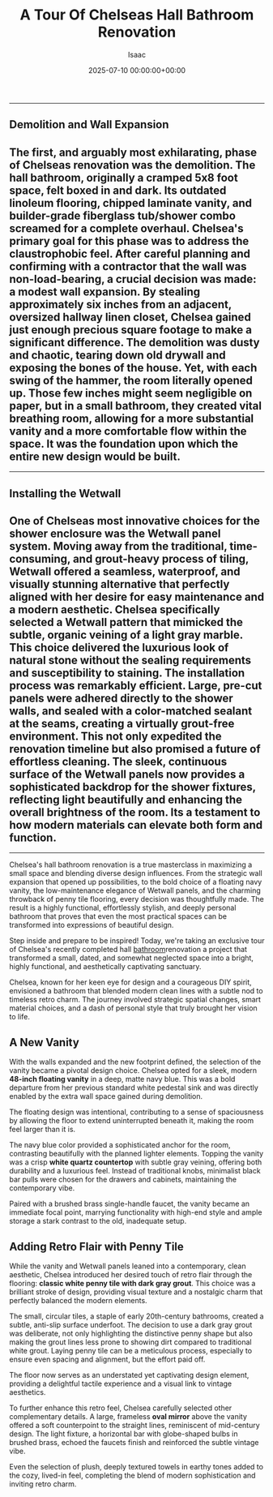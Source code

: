 ﻿---
title: A Tour Of Chelseas Hall Bathroom Renovation
description: Step inside and prepare to be inspired! Today, we're taking an exclusive tour of Chelsea's recently completed hall bathroom renovation  a project that...
slug: /a-tour-of-chelseas-hall-bathroom-renovation/
date: 2025-07-10 00:00:00+00:00
lastmod: 2025-07-10 00:00:00+03:00
author: Isaac
categories:
- Bathroom
- Improvement
tags:
- bathroom
- tour
- chelsea
---
---
## Demolition and Wall Expansion
The first, and arguably most exhilarating, phase of Chelseas renovation was the demolition. The hall bathroom, originally a cramped 5x8 foot space, felt boxed in and dark. Its outdated linoleum flooring, chipped laminate vanity, and builder-grade fiberglass tub/shower combo screamed for a complete overhaul.
Chelsea's primary goal for this phase was to address the claustrophobic feel. After careful planning and confirming with a contractor that the wall was non-load-bearing, a crucial decision was made: a modest wall expansion. By stealing approximately six inches from an adjacent, oversized hallway linen closet, Chelsea gained just enough precious square footage to make a significant difference. The demolition was dusty and chaotic, tearing down old drywall and exposing the bones of the house.
Yet, with each swing of the hammer, the room literally opened up. Those few inches might seem negligible on paper, but in a small bathroom, they created vital breathing room, allowing for a more substantial vanity and a more comfortable flow within the space. It was the foundation upon which the entire new design would be built.
---
---
## Installing the Wetwall
One of Chelseas most innovative choices for the shower enclosure was the **Wetwall panel system**. Moving away from the traditional, time-consuming, and grout-heavy process of tiling, Wetwall offered a seamless, waterproof, and visually stunning alternative that perfectly aligned with her desire for easy maintenance and a modern aesthetic.
Chelsea specifically selected a Wetwall pattern that mimicked the subtle, organic veining of a light gray marble. This choice delivered the luxurious look of natural stone without the sealing requirements and susceptibility to staining. The installation process was remarkably efficient. Large, pre-cut panels were adhered directly to the shower walls, and sealed with a color-matched sealant at the seams, creating a virtually grout-free environment.
This not only expedited the renovation timeline but also promised a future of effortless cleaning. The sleek, continuous surface of the Wetwall panels now provides a sophisticated backdrop for the shower fixtures, reflecting light beautifully and enhancing the overall brightness of the room. Its a testament to how modern materials can elevate both form and function.
---
---
Chelsea's hall bathroom renovation is a true masterclass in maximizing a small space and blending diverse design influences. From the strategic wall expansion that opened up possibilities, to the bold choice of a floating navy vanity, the low-maintenance elegance of Wetwall panels, and the charming throwback of penny tile flooring, every decision was thoughtfully made.
The result is a highly functional, effortlessly stylish, and deeply personal bathroom that proves that even the most practical spaces can be transformed into expressions of beautiful design.

Step inside and prepare to be inspired! Today, we're taking an exclusive tour of Chelsea's recently completed hall [bathroom](https://pestpolicy.com/bathroom-remodel-austin/)renovation a project that transformed a small, dated, and somewhat neglected space into a bright, highly functional, and aesthetically captivating sanctuary.

Chelsea, known for her keen eye for design and a courageous DIY spirit, envisioned a bathroom that blended modern clean lines with a subtle nod to timeless retro charm. The journey involved strategic spatial changes, smart material choices, and a dash of personal style that truly brought her vision to life.

##  A New Vanity

With the walls expanded and the new footprint defined, the selection of the vanity became a pivotal design choice. Chelsea opted for a sleek, modern **48-inch floating vanity** in a deep, matte navy blue. This was a bold departure from her previous standard white pedestal sink and was directly enabled by the extra wall space gained during demolition.

The floating design was intentional, contributing to a sense of spaciousness by allowing the floor to extend uninterrupted beneath it, making the room feel larger than it is.

The navy blue color provided a sophisticated anchor for the room, contrasting beautifully with the planned lighter elements. Topping the vanity was a crisp **white quartz countertop** with subtle gray veining, offering both durability and a luxurious feel. Instead of traditional knobs, minimalist black bar pulls were chosen for the drawers and cabinets, maintaining the contemporary vibe.

Paired with a brushed brass single-handle faucet, the vanity became an immediate focal point, marrying functionality with high-end style and ample storage a stark contrast to the old, inadequate setup.

##  Adding Retro Flair with Penny Tile

While the vanity and Wetwall panels leaned into a contemporary, clean aesthetic, Chelsea introduced her desired touch of retro flair through the flooring: **classic white penny tile with dark gray grout**. This choice was a brilliant stroke of design, providing visual texture and a nostalgic charm that perfectly balanced the modern elements.

The small, circular tiles, a staple of early 20th-century bathrooms, created a subtle, anti-slip surface underfoot. The decision to use a dark gray grout was deliberate, not only highlighting the distinctive penny shape but also making the grout lines less prone to showing dirt compared to traditional white grout. Laying penny tile can be a meticulous process, especially to ensure even spacing and alignment, but the effort paid off.

The floor now serves as an understated yet captivating design element, providing a delightful tactile experience and a visual link to vintage aesthetics.

To further enhance this retro feel, Chelsea carefully selected other complementary details. A large, frameless **oval mirror** above the vanity offered a soft counterpoint to the straight lines, reminiscent of mid-century design. The light fixture, a horizontal bar with globe-shaped bulbs in brushed brass, echoed the faucets finish and reinforced the subtle vintage vibe.

Even the selection of plush, deeply textured towels in earthy tones added to the cozy, lived-in feel, completing the blend of modern sophistication and inviting retro charm.

